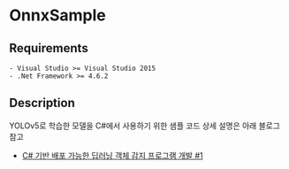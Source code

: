﻿# OnnxSample

## Requirements
```
- Visual Studio >= Visual Studio 2015  
- .Net Framework >= 4.6.2
```

## Description
YOLOv5로 학습한 모델을 C#에서 사용하기 위한 샘플 코드
상세 설명은 아래 블로그 참고
- [C# 기반 배포 가능한 딥러닝 객체 감지 프로그램 개발 #1](https://medium.com/hbsmith/c-%EA%B8%B0%EB%B0%98-%EB%B0%B0%ED%8F%AC-%EA%B0%80%EB%8A%A5%ED%95%9C-%EB%94%A5%EB%9F%AC%EB%8B%9D-%EA%B0%9D%EC%B2%B4-%EA%B0%90%EC%A7%80-%ED%94%84%EB%A1%9C%EA%B7%B8%EB%9E%A8-%EA%B0%9C%EB%B0%9C-feat-yolo-v5-1-98581e397aa4)